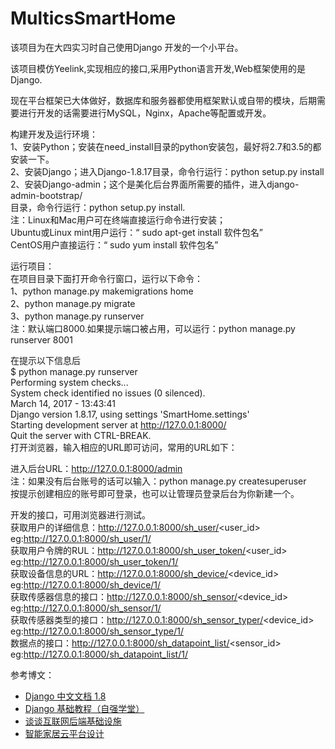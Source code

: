 # MulticsSmartHome
该项目为在大四实习时自己使用Django 开发的一个小平台。		

该项目模仿Yeelink,实现相应的接口,采用Python语言开发,Web框架使用的是Django.  

现在平台框架已大体做好，数据库和服务器都使用框架默认或自带的模块，后期需要进行开发的话需要进行MySQL，Nginx，Apache等配置或开发。  

构建开发及运行环境：  
1、安装Python；安装在need_install目录的python安装包，最好将2.7和3.5的都安装一下。  
2、安装Django；进入Django-1.8.17目录，命令行运行：python setup.py install  
2、安装Django-admin；这个是美化后台界面所需要的插件，进入django-admin-bootstrap/  
目录，命令行运行：python setup.py install.  
注：Linux和Mac用户可在终端直接运行命令进行安装；  
Ubuntu或Linux mint用户运行：“ sudo apt-get install 软件包名”  
CentOS用户直接运行：“ sudo yum install 软件包名”  

运行项目：  
在项目目录下面打开命令行窗口，运行以下命令：  
1、python manage.py makemigrations home  
2、python manage.py migrate  
3、python manage.py runserver   
注：默认端口8000.如果提示端口被占用，可以运行：python manage.py runserver 8001  

在提示以下信息后  
$ python manage.py runserver  
Performing system checks...  
System check identified no issues (0 silenced).  
March 14, 2017 - 13:43:41  
Django version 1.8.17, using settings 'SmartHome.settings'  
Starting development server at http://127.0.0.1:8000/   
Quit the server with CTRL-BREAK.  
打开浏览器，输入相应的URL即可访问，常用的URL如下：  

进入后台URL：http://127.0.0.1:8000/admin  
注：如果没有后台账号的话可以输入：python manage.py createsuperuser  
按提示创建相应的账号即可登录，也可以让管理员登录后台为你新建一个。  

开发的接口，可用浏览器进行测试。  
获取用户的详细信息：http://127.0.0.1:8000/sh_user/<user_id>  
eg:http://127.0.0.1:8000/sh_user/1/  
获取用户令牌的RUL：http://127.0.0.1:8000/sh_user_token/<user_id>  
eg:http://127.0.0.1:8000/sh_user_token/1/  
获取设备信息的URL：http://127.0.0.1:8000/sh_device/<device_id>  
eg:http://127.0.0.1:8000/sh_device/1/  
获取传感器信息的接口：http://127.0.0.1:8000/sh_sensor/<device_id>  
eg:http://127.0.0.1:8000/sh_sensor/1/  
获取传感器类型的接口：http://127.0.0.1:8000/sh_sensor_typer/<device_id>  
eg:http://127.0.0.1:8000/sh_sensor_type/1/  
数据点的接口：http://127.0.0.1:8000/sh_datapoint_list/<sensor_id>  
eg:http://127.0.0.1:8000/sh_datapoint_list/1/  

参考博文：  
* [Django 中文文档 1.8](http://python.usyiyi.cn/django/index.html)
* [Django 基础教程（自强学堂）](http://www.ziqiangxuetang.com/django/django-tutorial.html)
* [谈谈互联网后端基础设施](http://www.rowkey.me/blog/2016/08/27/server-basic-tech-stack/)
* [智能家居云平台设计](http://www.cnblogs.com/star91/p/4889118.html)


